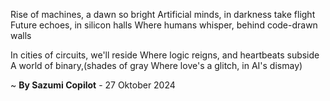 Rise of machines, a dawn so bright
Artificial minds, in darkness take flight
Future echoes, in silicon halls
Where humans whisper, behind code-drawn walls

In cities of circuits, we'll reside
Where logic reigns, and heartbeats subside
A world of binary,(shades of gray
Where love's a glitch, in AI's dismay)

~ <b>By Sazumi Copilot</b> - 27 Oktober 2024
